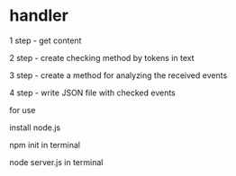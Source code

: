 # handler
1 step - get content

2 step - create checking method by tokens in text

3 step - create a method for analyzing the received events

4 step - write JSON file with checked events

for use

install node.js

npm init in terminal

node server.js in terminal
